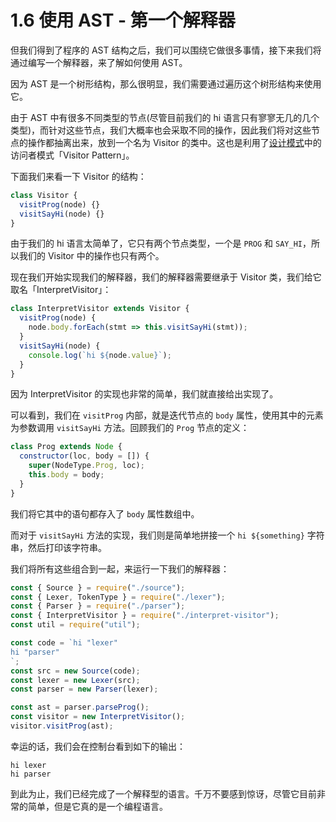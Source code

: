 # 1.6 使用 AST - 第一个解释器

但我们得到了程序的 AST 结构之后，我们可以围绕它做很多事情，接下来我们将通过编写一个解释器，来了解如何使用 AST。

因为 AST 是一个树形结构，那么很明显，我们需要通过遍历这个树形结构来使用它。

由于 AST 中有很多不同类型的节点\(尽管目前我们的 hi 语言只有寥寥无几的几个类型\)，而针对这些节点，我们大概率也会采取不同的操作，因此我们将对这些节点的操作都抽离出来，放到一个名为 Visitor 的类中。这也是利用了[设计模式](https://zh.wikipedia.org/wiki/设计模式_%28计算机%29)中的访问者模式「Visitor Pattern」。

下面我们来看一下 Visitor 的结构：

```javascript
class Visitor {
  visitProg(node) {}
  visitSayHi(node) {}
}
```

由于我们的 hi 语言太简单了，它只有两个节点类型，一个是 `PROG` 和 `SAY_HI`，所以我们的 Visitor 中的操作也只有两个。

现在我们开始实现我们的解释器，我们的解释器需要继承于 Visitor 类，我们给它取名「InterpretVisitor」：

```javascript
class InterpretVisitor extends Visitor {
  visitProg(node) {
    node.body.forEach(stmt => this.visitSayHi(stmt));
  }
  visitSayHi(node) {
    console.log(`hi ${node.value}`);
  }
}
```

因为 InterpretVisitor 的实现也非常的简单，我们就直接给出实现了。

可以看到，我们在 `visitProg` 内部，就是迭代节点的 `body` 属性，使用其中的元素为参数调用 `visitSayHi` 方法。回顾我们的 `Prog` 节点的定义：

```javascript
class Prog extends Node {
  constructor(loc, body = []) {
    super(NodeType.Prog, loc);
    this.body = body;
  }
}
```

我们将它其中的语句都存入了 `body` 属性数组中。

而对于 `visitSayHi` 方法的实现，我们则是简单地拼接一个 `hi ${something}` 字符串，然后打印该字符串。

我们将所有这些组合到一起，来运行一下我们的解释器：

```javascript
const { Source } = require("./source");
const { Lexer, TokenType } = require("./lexer");
const { Parser } = require("./parser");
const { InterpretVisitor } = require("./interpret-visitor");
const util = require("util");

const code = `hi "lexer"
hi "parser"
`;
const src = new Source(code);
const lexer = new Lexer(src);
const parser = new Parser(lexer);

const ast = parser.parseProg();
const visitor = new InterpretVisitor();
visitor.visitProg(ast);
```

幸运的话，我们会在控制台看到如下的输出：

```text
hi lexer
hi parser
```

到此为止，我们已经完成了一个解释型的语言。千万不要感到惊讶，尽管它目前非常的简单，但是它真的是一个编程语言。

